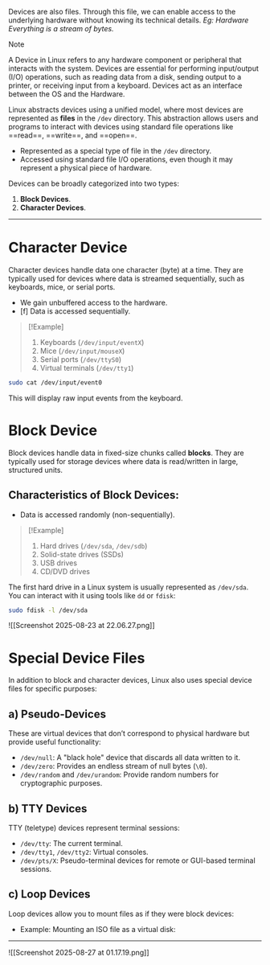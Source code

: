 Devices are also files. Through this file, we can enable access to the underlying hardware without knowing its technical details. *Eg: Hardware*
*Everything is a stream of bytes.*
> [!Note]
> A Device in Linux refers to any hardware component or peripheral that interacts with the system. 
> Devices are essential for performing input/output (I/O) operations, such as reading data from a disk, sending output to a printer, or receiving input from a keyboard.
> Devices act as an interface between the OS and the Hardware.



Linux abstracts devices using a unified model, where most devices are represented as **files** in the `/dev` directory. This abstraction allows users and programs to interact with devices using standard file operations like ==read==, ==write==, and ==open==.

- Represented as a special type of file in the `/dev` directory.
- Accessed using standard file I/O operations, even though it may represent a physical piece of hardware.

Devices can be broadly categorized into two types:
1. **Block Devices**.
2. **Character Devices**.

---

# Character Device

Character devices handle data one character (byte) at a time. They are typically used for devices where data is streamed sequentially, such as keyboards, mice, or serial ports.
- We gain unbuffered access to the hardware.
- [f] Data is accessed sequentially.
>[!Example]
>1. Keyboards (`/dev/input/eventX`)
>2. Mice (`/dev/input/mouseX`)
>3. Serial ports (`/dev/ttyS0`)
>4. Virtual terminals (`/dev/tty1`)

```bash
sudo cat /dev/input/event0
```
This will display raw input events from the keyboard.

# Block Device

Block devices handle data in fixed-size chunks called **blocks**. They are typically used for storage devices where data is read/written in large, structured units.
## Characteristics of Block Devices:
- Data is accessed randomly (non-sequentially).
>[!Example]
>1. Hard drives (`/dev/sda`, `/dev/sdb`)
>2. Solid-state drives (SSDs)
>3. USB drives
>4. CD/DVD drives

The first hard drive in a Linux system is usually represented as `/dev/sda`. You can interact with it using tools like `dd` or `fdisk`:
```bash
sudo fdisk -l /dev/sda
```
![[Screenshot 2025-08-23 at 22.06.27.png]]

# Special Device Files

In addition to block and character devices, Linux also uses special device files for specific purposes:

## a) Pseudo-Devices

These are virtual devices that don’t correspond to physical hardware but provide useful functionality:
- `/dev/null`: A "black hole" device that discards all data written to it.
- `/dev/zero`: Provides an endless stream of null bytes (`\0`).
- `/dev/random` and `/dev/urandom`: Provide random numbers for cryptographic purposes.

## b) TTY Devices

TTY (teletype) devices represent terminal sessions:
- `/dev/tty`: The current terminal.
- `/dev/tty1`, `/dev/tty2`: Virtual consoles.
- `/dev/pts/X`: Pseudo-terminal devices for remote or GUI-based terminal sessions.

## c) Loop Devices

Loop devices allow you to mount files as if they were block devices:
- Example: Mounting an ISO file as a virtual disk:

 ---
 
![[Screenshot 2025-08-27 at 01.17.19.png]]